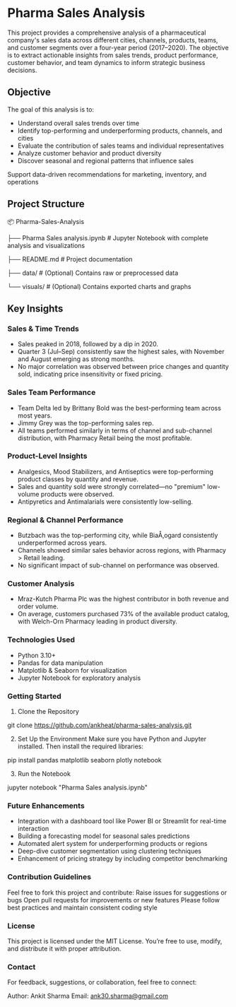 # Pharma Sales Analysis
This project provides a comprehensive analysis of a pharmaceutical company's sales data across different cities, channels, products, teams, and customer segments over a four-year period (2017–2020). The objective is to extract actionable insights from sales trends, product performance, customer behavior, and team dynamics to inform strategic business decisions.

## Objective
The goal of this analysis is to:
- Understand overall sales trends over time
- Identify top-performing and underperforming products, channels, and cities
- Evaluate the contribution of sales teams and individual representatives
- Analyze customer behavior and product diversity
- Discover seasonal and regional patterns that influence sales

Support data-driven recommendations for marketing, inventory, and operations

## Project Structure

📦 Pharma-Sales-Analysis

├── Pharma Sales analysis.ipynb     # Jupyter Notebook with complete analysis and visualizations

├── README.md                       # Project documentation

├── data/                           # (Optional) Contains raw or preprocessed data

└── visuals/                        # (Optional) Contains exported charts and graphs

##  Key Insights
### Sales & Time Trends
- Sales peaked in 2018, followed by a dip in 2020.
- Quarter 3 (Jul–Sep) consistently saw the highest sales, with November and August emerging as strong months.
- No major correlation was observed between price changes and quantity sold, indicating price insensitivity or fixed pricing.

### Sales Team Performance
- Team Delta led by Brittany Bold was the best-performing team across most years.
- Jimmy Grey was the top-performing sales rep.
- All teams performed similarly in terms of channel and sub-channel distribution, with Pharmacy Retail being the most profitable.

### Product-Level Insights
- Analgesics, Mood Stabilizers, and Antiseptics were top-performing product classes by quantity and revenue.
- Sales and quantity sold were strongly correlated—no "premium" low-volume products were observed.
- Antipyretics and Antimalarials were consistently low-selling.

### Regional & Channel Performance
- Butzbach was the top-performing city, while BiaÅ‚ogard consistently underperformed across years.
- Channels showed similar sales behavior across regions, with Pharmacy > Retail leading.
- No significant impact of sub-channel on performance was observed.

### Customer Analysis
- Mraz-Kutch Pharma Plc was the highest contributor in both revenue and order volume.
- On average, customers purchased 73% of the available product catalog, with Welch-Orn Pharmacy leading in product diversity.

### Technologies Used
- Python 3.10+
- Pandas for data manipulation
- Matplotlib & Seaborn for visualization
- Jupyter Notebook for exploratory analysis

### Getting Started
1. Clone the Repository

git clone https://github.com/ankheat/pharma-sales-analysis.git

2. Set Up the Environment
Make sure you have Python and Jupyter installed. Then install the required libraries:

pip install pandas matplotlib seaborn plotly notebook

3. Run the Notebook

jupyter notebook "Pharma Sales analysis.ipynb"

### Future Enhancements
- Integration with a dashboard tool like Power BI or Streamlit for real-time interaction
- Building a forecasting model for seasonal sales predictions
- Automated alert system for underperforming products or regions
- Deep-dive customer segmentation using clustering techniques
- Enhancement of pricing strategy by including competitor benchmarking

### Contribution Guidelines
Feel free to fork this project and contribute:
Raise issues for suggestions or bugs
Open pull requests for improvements or new features
Please follow best practices and maintain consistent coding style

### License
This project is licensed under the MIT License. You’re free to use, modify, and distribute it with proper attribution.

### Contact
For feedback, suggestions, or collaboration, feel free to connect:

Author: Ankit Sharma
Email: ank30.sharma@gmail.com
